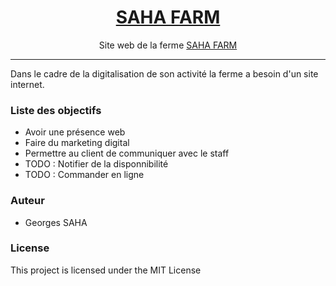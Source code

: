 <h1 align="center"><a href="https://www.saha.farm" target="_blank">SAHA FARM</a></h1>

<p align="center">Site web de la ferme <a href="https://www.saha.farm" target="_blank">SAHA FARM</a></p>

<hr/>

<p> Dans le cadre de la digitalisation de son activité la ferme a besoin d'un site internet.</p>

<h3> Liste des objectifs</h3>

<ul>
  <li>Avoir une présence web</li>
  <li>Faire du marketing digital</li>
  <li>Permettre au client de communiquer avec le staff</li>
  <li>TODO : Notifier de la disponnibilité</li>
  <li>TODO : Commander en ligne</li>
</ul>

<!-- 

<h3> Nom </h3>

<a href="#"> Link to your awesome Demo </a>

<a href="#"> Another Link to your awesome Demo </a>

<a href="https://www.designinspiration.info/"> Design Fonts Inspiration </a>


<h3> Code Demo </h3>

```html

We will use markdown for the Syntax Highlighting

<ul>
  <li>Beautiful Starter Template for README.md</li>
  <li>Key feature num. 2</li>
  <li>Key feature num. 3</li>
  <li>Key feature num. 4</li>
</ul>

```

#<h3> Download & Installation </h3>

```shell
$ npm i boilerplate-readme-template
```
<h3>Contributing</h3>
Keep it simple. Keep it minimal. Don't put every single feature just because you can.

-->

<h3>Auteur</h3>
<ul>
  <li>Georges SAHA</li>
</ul>

<h3>License</h3>

This project is licensed under the MIT License
